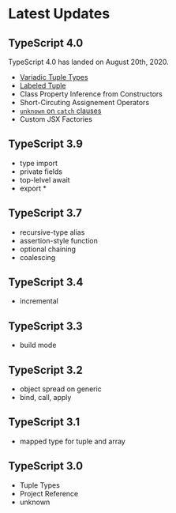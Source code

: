 # Latest Updates

## TypeScript 4.0

TypeScript 4.0 has landed on August 20th, 2020.

- [Variadic Tuple Types](/docs/pages/04-typescript-syntax/tuple-type.md#variadic-tuple-types)
- [Labeled Tuple](/docs/pages/04-typescript-syntax/tuple-type.md#labeled-tuple-elements)
- Class Property Inference from Constructors
- Short-Circuting Assignement Operators
- [`unknown` on `catch` clauses](/docs/pages/04-typescript-syntax/unknown.md#unknown-on-catch-clauses)
- Custom JSX Factories

## TypeScript 3.9

- type import
- private fields
- top-lelvel await
- export \*

## TypeScript 3.7

- recursive-type alias
- assertion-style function
- optional chaining
- coalescing

## TypeScript 3.4

- incremental

## TypeScript 3.3

- build mode

## TypeScript 3.2

- object spread on generic
- bind, call, apply

## TypeScript 3.1

- mapped type for tuple and array

## TypeScript 3.0

- Tuple Types
- Project Reference
- unknown
